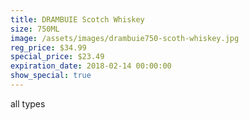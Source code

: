 ```yaml
---
title: DRAMBUIE Scotch Whiskey
size: 750ML
image: /assets/images/drambuie750-scoth-whiskey.jpg
reg_price: $34.99
special_price: $23.49
expiration_date: 2018-02-14 00:00:00
show_special: true
---
```



all types